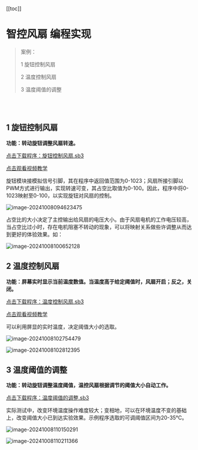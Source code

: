 [[toc]]

# 智控风扇 编程实现

>案例：
>
>1 旋钮控制风扇
>
>2 温度控制风扇
>
>3 温度阈值的调整

<br>

<br>

## 1 旋钮控制风扇

**功能：转动旋钮调整风扇转速。**

<a href="/tutorial/cfdsx/sb3/02/旋钮控制风扇.sb3">点击下载程序：旋钮控制风扇.sb3</a>

<a href="https://www.bilibili.com/video/BV158DmYxE4L/?spm_id_from=333.999.0.0&vd_source=d34a80bae9d64a0c5a0716bd47877802" target="_blank">点击观看视频教学</a>

旋钮模块接模拟信号引脚，其在程序中返回值范围为0-1023；风扇所接引脚以PWM方式进行输出，实现转速可变，其占空比取值为0-100。因此，程序中将0-1023映射至0-100，以实现旋钮对风扇的控制。

![image-20241008094623475](/智控风扇编程实现.assets/image-20241008094623475.png)

占空比的大小决定了主控输出给风扇的电压大小。由于风扇电机的工作电压较高，当占空比过小时，存在电机阻塞不转动的现象，可以将映射关系做些许调整从而达到更好的体验效果。如：

![image-20241008100652128](/智控风扇编程实现.assets/image-20241008100652128.png)





## 2 温度控制风扇

**功能：屏幕实时显示当前温度数值。当温度高于给定阈值时，风扇开启；反之，关闭。**

<a href="/tutorial/cfdsx/sb3/02/温度控制风扇.sb3">点击下载程序：温度控制风扇.sb3</a>

<a href="https://www.bilibili.com/video/BV1e8DmYxEdj/?spm_id_from=333.999.0.0&vd_source=d34a80bae9d64a0c5a0716bd47877802" target="_blank">点击观看视频教学</a>

可以利用屏显的实时温度，决定阈值大小的选取。

![image-20241008102754479](/智控风扇编程实现.assets/image-20241008102754479.png)

![image-20241008102812395](/智控风扇编程实现.assets/image-20241008102812395.png)





## 3 温度阈值的调整

**功能：转动旋钮调整温度阈值，温控风扇根据调节的阈值大小自动工作。**

<a href="/tutorial/cfdsx/sb3/02/温度阈值的调整.sb3">点击下载程序：温度阈值的调整.sb3</a>

实际测试中，改变环境温度操作难度较大；变相地，可以在环境温度不变的基础上，改变阈值大小已到达实验效果。示例程序选取的可调阈值区间为20-35℃。

![image-20241008110150291](/智控风扇编程实现.assets/image-20241008110150291.png)

![image-20241008110211366](/智控风扇编程实现.assets/image-20241008110211366.png)